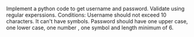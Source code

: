 Implement a python code to get username and password. Validate using regular experssions. Conditions: Username should not exceed 10 characters. It can't have symbols. Password should have one upper case, one lower case, one number , one symbol and length minimum of 6.